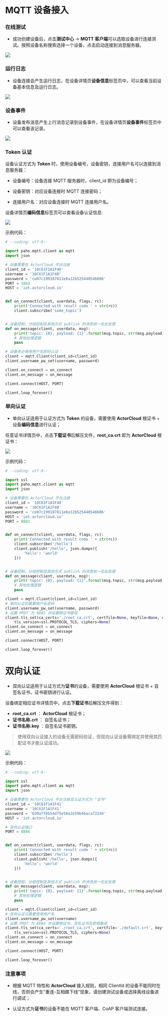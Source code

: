 # MQTT 设备接入

### 在线测试

- 成功创建设备后，点击**测试中心** -> **MQTT 客户端**可以选取设备进行连接测试。按照设备名称搜索选择一个设备，点击启动连接到消息服务器。

![](/assets/mqtt.png)


### 运行日志

- 设备连接会产生运行日志，在设备详情页**设备信息**标签页中，可以查看当前设备基本信息及运行日志。
              
![](/assets/connect_log_device.png)


### 设备事件

- 设备发布消息产生上行消息记录到设备事件，在设备详情页**设备事件**标签页中可以查看该记录。

![](/assets/device_event.png)



### Token 认证

设备认证方式为 **Token** 时，使用设备编号，设备密钥，连接用户名可以连接到消息服务器：

- 设备编号：设备连接 MQTT 服务器时，client_id 即为设备编号；

- 设备密钥：对应设备连接时 MQTT 连接密码；

- 连接用户名：对应设备连接时 MQTT 连接用户名。


设备详情页**编码信息**标签页可以查看设备认证信息:

![](/assets/device_decode.png)

示例代码：

```python
# --coding: utf-8--

import paho.mqtt.client as mqtt
import json

# 设备需要在 ActorCloud 平台注册
client_id = '10C61F1A1F40'
username = '10C61F1A1F40'
password = 'ce07c199187811e8a12b525440546606'
PORT = 1883
HOST = 'iot.actorcloud.io'


def on_connect(client, userdata, flags, rc):
    print('Connected with result code ' + str(rc))
    client.subscribe('some_topic')


# 设备控制、分组控制及其他方式 publish 的消息统一在此处理
def on_message(client, userdata, msg):
    print('topic: {0}, payload: {1}'.format(msg.topic, str(msg.payload)))
    # 其他处理逻辑
    pass

# 设备务必使用用户名密码认证
client = mqtt.Client(client_id=client_id)
client.username_pw_set(username, password)

client.on_connect = on_connect
client.on_message = on_message

client.connect(HOST, PORT)

client.loop_forever()

```

### 单向认证

- 单向认证适用于认证方式为 **Token** 的设备，需要使用 **ActorCloud** 根证书 + 设备**编码信息**进行认证；

任意证书详情页中，点击**下载证书**后解压文件，**root_ca.crt** 即为 **ActorCloud** 根证书：

![](/assets/certs_download.png)

示例代码：

```python
# --coding: utf-8--

import ssl
import paho.mqtt.client as mqtt
import json

# 设备需要在 ActorCloud 平台注册
client_id = '10C61F1A1F40'
username = '10C61F1A1F40'
password = 'ce07c199187811e8a12b525440546606'
HOST = 'iot.actorcloud.io'
PORT = 8883


def on_connect(client, userdata, flags, rc):
    print('Connected with result code ' + str(rc))
    client.subscribe('/hello')
    client.publish('/hello', json.dumps({
        'hello': 'world'
    }))


# 设备控制、分组控制及其他方式 publish 的消息统一在此处理
def on_message(client, userdata, msg):
    print('topic: {0}, payload: {1}'.format(msg.topic, str(msg.payload)))
    # 其他处理逻辑
    pass

client = mqtt.Client(client_id=client_id)
# 单向认证仍需要用户名密码
client.username_pw_set(username, password)
# 设置 PROT 为 8883 并设置根证书路径
client.tls_set(ca_certs='./root_ca.crt', certfile=None, keyfile=None, cert_reqs=ssl.CERT_REQUIRED,
    tls_version=ssl.PROTOCOL_TLS, ciphers=None)
client.on_connect = on_connect
client.on_message = on_message

client.connect(HOST, PORT)

client.loop_forever()
```

# 双向认证

- 双向认证适用于认证方式为**证书**的设备，需要使用 **ActorCloud** 根证书 + 自签名证书，证书密钥进行认证。

设备绑定相应证书详情页中，点击**下载证书**后解压文件得到：

- **root_ca.crt** ： **ActorCloud** 根证书；
- **证书名称.crt** ： 自签名证书；
- **证书名称.key** ：自签名证书密钥。

> 使用双向认证接入的设备无需密码验证，但双向认证设备需绑定并使用其匹配证书才能认证成功。

![](/assets/certs_files.png)


示例代码：

```python
# --coding: utf-8--

import ssl
import paho.mqtt.client as mqtt
import json

# 设备需要在 ActorCloud 平台注册且认证方式为 "证书"
client_id = '10C61F1A1F41'
username = '10C61F1A1F41'
password = '630a7f6b54d75e50a2e59b4baca722d4'
HOST = 'iot.actorcloud.io'

# 双向认证端口
PORT = 8884


def on_connect(client, userdata, flags, rc):
    print('Connected with result code ' + str(rc))
    client.subscribe('/hello')
    client.publish('/hello', json.dumps({
        'hello': 'world'
    }))


# 设备控制、分组控制及其他方式 publish 的消息统一在此处理
def on_message(client, userdata, msg):
    print('topic: {0}, payload: {1}'.format(msg.topic, str(msg.payload)))
    # 其他处理逻辑
    pass

client = mqtt.Client(client_id=client_id)
# 双向认证只需要使用用户名
client.username_pw_set(username)
# 设置 PROT 为 8884 并设置根证书、签名证书及密钥路径
client.tls_set(ca_certs='./root_ca.crt', certfile='./default.crt', keyfile='./default.key', cert_reqs=ssl.CERT_REQUIRED,
    tls_version=ssl.PROTOCOL_TLS, ciphers=None)
client.on_connect = on_connect
client.on_message = on_message

client.connect(HOST, PORT)

client.loop_forever()
```



### 注意事项

- 根据 MQTT 特性和 **ActorCloud** 接入规则，相同 ClientId 的设备不能同时在线，否则会产生"重连-互相踢下线"现象，请创建测试设备或选择离线设备进行调试；

- 认证方式为**证书**的设备不能在 MQTT 客户端、CoAP 客户端测试连接。

